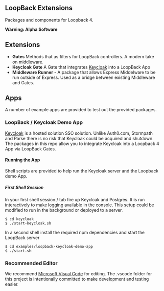 ## LoopBack Extensions

Packages and components for Loopback 4.

**Warning: Alpha Software**

## Extensions ##

* **Gates**  Methods that as filters for LoopBack controllers. A modern take on middleware.
* **Keycloak Gate** A Gate that integrates [Keycloak](https://www.keycloak.org/) into a LoopBack App
* **Middleware Runner** - A package that allows Express Middelware to be run outside of Express. Used as a bridge between existing Middleware and Gates.


## Apps

A number of example apps are provided to test out the provided packages.

### LoopBack / Keycloak Demo App

[Keycloak](https://www.keycloak.org/) is a hosted solution SSO solution. Unlike Auth0.com, Stormpath and Parse there is
no risk that Keycloak could be acquired and shutdown. The packages in this repo allow you to integrate Keycloak into a Loopback 4 App via LoopBack Gates.

#### Running the App

Shell scripts are provided to help run the Keycloak server and the Loopback demo App.


##### First Shell Session

In your first shell session / tab fire up Keycloak and Postgres. It is run interactively to make logging available in the console. This setup could be modified to run in the background or deployed to a server.

````
$ cd keycloak
$ ./start-keycloak.sh
````

In a second shell install the required npm dependencies and start the LoopBack server

````
$ cd examples/loopback-keycloak-demo-app
$ ./start.sh
````


### Recommended Editor

We recommend [Microsoft Visual Code](https://code.visualstudio.com/) for editing. The .vscode folder for this project is intentionally committed to make development and testing easier. 
